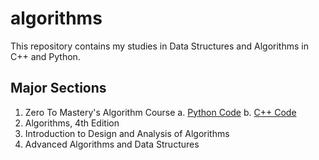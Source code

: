 # algorithms
This repository contains my studies in Data Structures and Algorithms in C++ and Python.

## Major Sections
1. Zero To Mastery's Algorithm Course
  a. [Python Code](https://github.com/theja-m/Data-Structures-and-Algorithms)
  b. [C++ Code](https://github.com/shree1999/Data-Structures-and-Algorithms)
2. Algorithms, 4th Edition
3. Introduction to Design and Analysis of Algorithms
4. Advanced Algorithms and Data Structures
